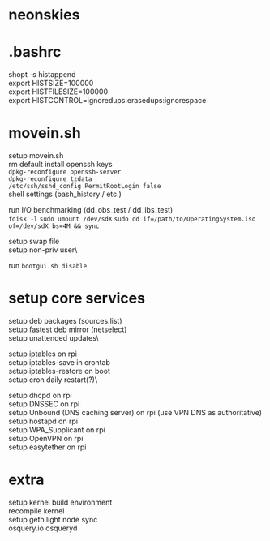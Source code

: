 # neonskies

# .bashrc
shopt -s histappend  
  export HISTSIZE=100000  
  export HISTFILESIZE=100000  
  export HISTCONTROL=ignoredups:erasedups:ignorespace  

# movein.sh
setup movein.sh\
rm default install openssh keys\
`dpkg-reconfigure openssh-server`  
`dpkg-reconfigure tzdata`  
`/etc/ssh/sshd_config PermitRootLogin false`  
shell settings (bash_history / etc.)

run I/O benchmarking (dd_obs_test / dd_ibs_test)\
`fdisk -l`
`sudo umount /dev/sdX`
`sudo dd if=/path/to/OperatingSystem.iso of=/dev/sdX bs=4M && sync`

setup swap file\
setup non-priv user\

run `bootgui.sh disable`

# setup core services
setup deb packages (sources.list)\
setup fastest deb mirror (netselect)\
setup unattended updates\

setup iptables on rpi\
setup iptables-save in crontab\
setup iptables-restore on boot\
setup cron daily restart(?)\

setup dhcpd on rpi\
setup DNSSEC on rpi\
setup Unbound (DNS caching server) on rpi (use VPN DNS as authoritative)\
setup hostapd on rpi\
setup WPA_Supplicant on rpi\
setup OpenVPN on rpi\
setup easytether on rpi

# extra
setup kernel build environment\
recompile kernel\
setup geth light node sync\
osquery.io osqueryd
